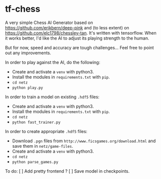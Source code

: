 # tf-chess


A very simple Chess AI Generator based on https://github.com/erikbern/deep-pink and (to less extent) on https://github.com/elc1798/chessley-tan. It's written with tensorflow. When it works better, I'd like the AI to adjust its playing strength to the human.

But for now, speed and accuracy are tough challenges... Feel free to point out any improvements.

In order to play against the AI, do the following:
- Create and activate a `venv` with python3.
- Install the modules in `requirements.txt` with `pip`.
- `cd netz`
- `python play.py`

In order to train a model on existing `.hdf5` files:
- Create and activate a `venv` with python3.
- Install the modules in `requirements.txt` with `pip`.
- `cd netz`
- `python fast_trainer.py`

In order to create appropriate `.hdf5` files:
- Download `.pgn` files from `http://www.ficsgames.org/download.html` and save them in `netz/game-files`.
- Create and activate a `venv` with python3.
- `cd netz`
- `python parse_games.py`

To do:
[ ] Add pretty frontend ?
[ ] Save model in checkpoints.
